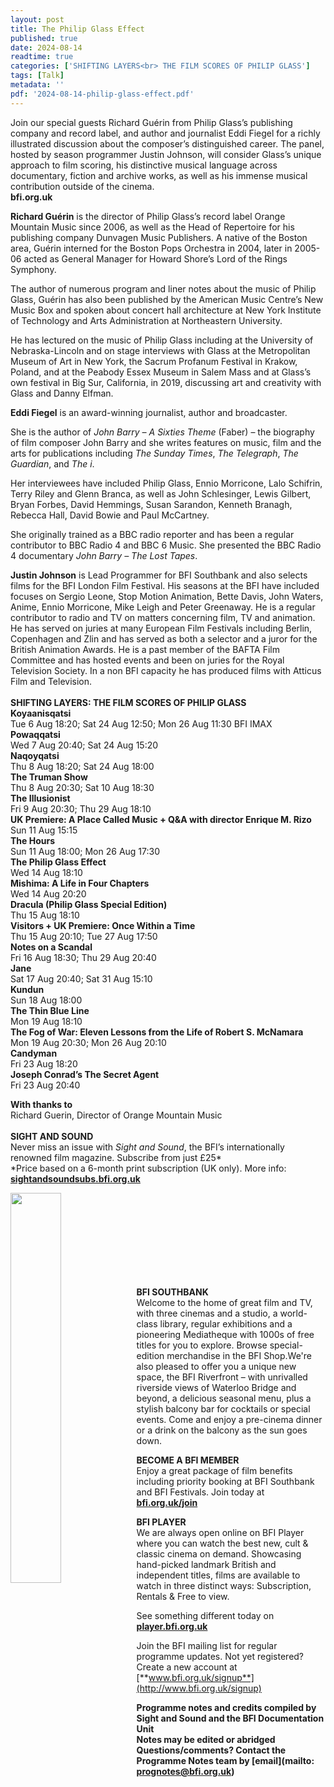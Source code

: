 ```yaml
---
layout: post
title: The Philip Glass Effect
published: true
date: 2024-08-14
readtime: true
categories: ['SHIFTING LAYERS<br> THE FILM SCORES OF PHILIP GLASS']
tags: [Talk]
metadata: ''
pdf: '2024-08-14-philip-glass-effect.pdf'
---
```


Join our special guests Richard Guérin from Philip Glass’s publishing company and record label, and author and journalist Eddi Fiegel for a richly illustrated discussion about the composer’s distinguished career. The panel, hosted by season programmer Justin Johnson, will consider Glass’s unique approach to film scoring, his distinctive musical language across documentary, fiction and archive works, as well as his immense musical contribution outside of the cinema.  
**bfi.org.uk**  

**Richard Guérin** is the director of Philip Glass’s record label Orange Mountain Music since 2006, as well as the Head of Repertoire for his publishing company Dunvagen Music Publishers. A native of the Boston area, Guérin interned for the Boston Pops Orchestra in 2004, later in 2005-06 acted as General Manager for Howard Shore’s Lord of the Rings Symphony.

The author of numerous program and liner notes about the music of Philip Glass, Guérin has also been published by the American Music Centre’s New Music Box and spoken about concert hall architecture at New York Institute of Technology and Arts Administration at Northeastern University.

He has lectured on the music of Philip Glass including at the University of Nebraska-Lincoln and on stage interviews with Glass at the Metropolitan Museum of Art in New York, the Sacrum Profanum Festival in Krakow, Poland, and at the Peabody Essex Museum in Salem Mass and at Glass’s own festival in Big Sur, California, in 2019, discussing art and creativity with Glass and Danny Elfman.

**Eddi Fiegel** is an award-winning journalist, author and broadcaster.

She is the author of _John Barry – A Sixties Theme_ (Faber) – the biography of film composer John Barry and she writes features on music, film and the arts for publications including _The Sunday Times_, _The Telegraph_, _The Guardian_, and _The i_.

Her interviewees have included Philip Glass, Ennio Morricone, Lalo Schifrin, Terry Riley and Glenn Branca, as well as John Schlesinger, Lewis Gilbert, Bryan Forbes, David Hemmings, Susan Sarandon, Kenneth Branagh, Rebecca Hall, David Bowie and Paul McCartney.

She originally trained as a BBC radio reporter and has been a regular contributor to BBC Radio 4 and BBC 6 Music. She presented the BBC Radio 4 documentary _John Barry – The Lost Tapes_.

**Justin Johnson** is Lead Programmer for BFI Southbank and also selects films for the BFI London Film Festival. His seasons at the BFI have included focuses on Sergio Leone, Stop Motion Animation, Bette Davis, John Waters, Anime, Ennio Morricone, Mike Leigh and Peter Greenaway. He is a regular contributor to radio and TV on matters concerning film, TV and animation. He has served on juries at many European Film Festivals including Berlin, Copenhagen and Zlin and has served as both a selector and a juror for the British Animation Awards. He is a past member of the BAFTA Film Committee and has hosted events and been on juries for the Royal Television Society. In a non BFI capacity he has produced films with Atticus Film and Television.
<br>
<br>
**SHIFTING LAYERS: THE FILM SCORES OF PHILIP GLASS**  
**Koyaanisqatsi**  
Tue 6 Aug 18:20; Sat 24 Aug 12:50; Mon 26 Aug 11:30 BFI IMAX  
**Powaqqatsi**  
Wed 7 Aug 20:40; Sat 24 Aug 15:20  
**Naqoyqatsi**  
Thu 8 Aug 18:20; Sat 24 Aug 18:00  
**The Truman Show**  
Thu 8 Aug 20:30; Sat 10 Aug 18:30  
**The Illusionist**  
Fri 9 Aug 20:30; Thu 29 Aug 18:10  
**UK Premiere: A Place Called Music + Q&A with director Enrique M. Rizo**  
Sun 11 Aug 15:15  
**The Hours**  
Sun 11 Aug 18:00; Mon 26 Aug 17:30  
**The Philip Glass Effect**  
Wed 14 Aug 18:10  
**Mishima: A Life in Four Chapters**  
Wed 14 Aug 20:20  
**Dracula (Philip Glass Special Edition)**  
Thu 15 Aug 18:10  
**Visitors + UK Premiere: Once Within a Time**  
Thu 15 Aug 20:10; Tue 27 Aug 17:50  
**Notes on a Scandal**  
Fri 16 Aug 18:30; Thu 29 Aug 20:40  
**Jane**  
Sat 17 Aug 20:40; Sat 31 Aug 15:10  
**Kundun**  
Sun 18 Aug 18:00  
**The Thin Blue Line**  
Mon 19 Aug 18:10  
**The Fog of War: Eleven Lessons from the Life of Robert S. McNamara**  
Mon 19 Aug 20:30; Mon 26 Aug 20:10  
**Candyman**  
Fri 23 Aug 18:20  
**Joseph Conrad’s The Secret Agent**  
Fri 23 Aug 20:40  
  

**With thanks to**  
Richard Guerin, Director of Orange Mountain Music  
<br>
**SIGHT AND SOUND**<br>
Never miss an issue with _Sight and Sound_, the BFI’s internationally renowned film magazine. Subscribe from just £25*<br>
*Price based on a 6-month print subscription (UK only). More info: [**sightandsoundsubs.bfi.org.uk**](https://sightandsoundsubs.bfi.org.uk/subscribe)

<img style="float: left;" src="/img/sight-and-sound.jpg" width="40%" height="40%"><br><br><br><br><br><br><br><br>

**BFI SOUTHBANK**  
Welcome to the home of great film and TV, with three cinemas and a studio, a world-class library, regular exhibitions and a pioneering Mediatheque with 1000s of free titles for you to explore. Browse special-edition merchandise in the BFI Shop.We&#39;re also pleased to offer you a unique new space, the BFI Riverfront – with unrivalled riverside views of Waterloo Bridge and beyond, a delicious seasonal menu, plus a stylish balcony bar for cocktails or special events. Come and enjoy a pre-cinema dinner or a drink on the balcony as the sun goes down.  

**BECOME A BFI MEMBER**  
Enjoy a great package of film benefits including priority booking at BFI Southbank and BFI Festivals. Join today at [**bfi.org.uk/join**](http://www.bfi.org.uk/join)  

**BFI PLAYER**  
 We are always open online on BFI Player where you can watch the best new, cult &amp; classic cinema on demand. Showcasing hand-picked landmark British and independent titles, films are available to watch in three distinct ways: Subscription, Rentals &amp; Free to view.  

See something different today on [**player.bfi.org.uk**](https://player.bfi.org.uk)  

Join the BFI mailing list for regular programme updates. Not yet registered? Create a new account at [**www.bfi.org.uk/signup**](http://www.bfi.org.uk/signup)

**Programme notes and credits compiled by Sight and Sound and the BFI Documentation Unit  
Notes may be edited or abridged  
Questions/comments? Contact the Programme Notes team by [email](mailto: prognotes@bfi.org.uk)**  
<!--stackedit_data:
eyJoaXN0b3J5IjpbLTEyMzIzODc0NjRdfQ==
-->
